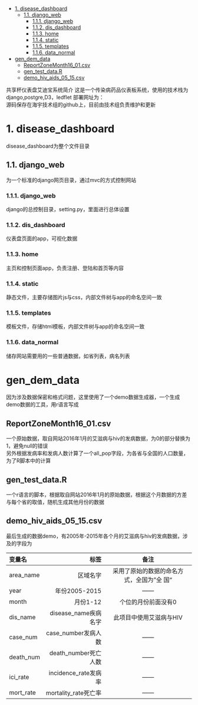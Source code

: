 
<!-- TOC -->

- [1. disease_dashboard](#1-disease_dashboard)
    - [1.1. django_web](#11-django_web)
        - [1.1.1. django_web](#111-django_web)
        - [1.1.2. dis_dashboard](#112-dis_dashboard)
        - [1.1.3. home](#113-home)
        - [1.1.4. static](#114-static)
        - [1.1.5. templates](#115-templates)
        - [1.1.6. data_normal](#116-data_normal)
- [gen_dem_data](#gen_dem_data)
    - [ReportZoneMonth16_01.csv](#reportzonemonth16_01csv)
    - [gen_test_data.R](#gen_test_datar)
    - [demo_hiv_aids_05_15.csv](#demo_hiv_aids_05_15csv)

<!-- /TOC -->

共享杯仪表盘艾迪宝系统简介
这是一个传染病药品仪表板系统，使用的技术栈为django,postgre,D3，ledflet
部署网址为：  
源码保存在海宇技术组的github上，目前由技术组负责维护和更新
# 1. disease_dashboard
disease_dashboard为整个文件目录
## 1.1. django_web
为一个标准的django网页目录，通过mvc的方式控制网站
### 1.1.1. django_web
django的总控制目录，setting.py，里面进行总体设置
### 1.1.2. dis_dashboard
仪表盘页面的app，可视化数据
### 1.1.3. home
主页和控制页面app，负责注册、登陆和首页等内容
### 1.1.4. static
静态文件，主要存储图片js与css，内部文件树与app的命名空间一致
### 1.1.5. templates
模板文件，存储html模板，内部文件树与app的命名空间一致
### 1.1.6. data_normal
储存网站需要用的一些普通数据，如省列表，病名列表
# gen_dem_data
因为涉及数据保密和格式问题，这里使用了一个demo数据生成器，一个生成demo数据的工具，用r语言写成
## ReportZoneMonth16_01.csv
一个原始数据，取自网站2016年1月的艾滋病与hiv的发病数据，为0的部分替换为1，避免null的错误  
另外根据发病率和发病人数计算了一个all_pop字段，为各省与全国的人口数量，为了R脚本中的计算
## gen_test_data.R
一个r语言的脚本，根据取自网站2016年1月的原始数据，根据这个月数据的方差与每个省的取值，随机生成其他月份的数据
## demo_hiv_aids_05_15.csv
最后生成的数据demo，有2005年-2015年各个月的艾滋病与hiv的发病数据，涉及的字段为

| 变量名 | 标签 | 备注 |
| :------| ------: | :------: |
| area_name | 区域名字 | 采用了原始的数据的命名方式，全国为”全    国“ |
| year | 年份2005-2015 | —— |
| month | 月份1-12 | 个位的月份前面没有0 |
| dis_name | disease_name疾病名字 | 此项目中使用艾滋病与HIV |
| case_num | case_number发病人数 | —— |
| death_num | death_number死亡人数 | —— |
| ici_rate | incidence_rate发病率 | —— |
| mort_rate | mortality_rate死亡率 | —— |